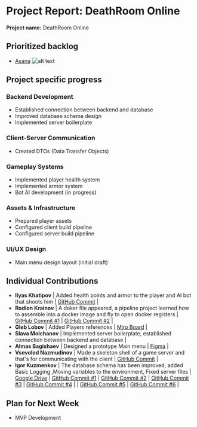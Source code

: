 # Project Report: DeathRoom Online

**Project name:** DeathRoom Online 

## Prioritized backlog
- [Asana](https://app.asana.com/1/1210569831287734/project/1210570004733565/list/1210570197020283)
![alt text](image.png)

## Project specific progress

### Backend Development  
- Established connection between backend and database  
- Improved database schema design  
- Implemented server boilerplate  

### Client-Server Communication  
- Created DTOs (Data Transfer Objects)  

### Gameplay Systems  
- Implemented player health system  
- Implemented armor system  
- Bot AI development (in progress)  

### Assets & Infrastructure  
- Prepared player assets  
- Configured client build pipeline  
- Configured server build pipeline  

### UI/UX Design  
- Main menu design layout (initial draft)  

## Individual Contributions

- **Ilyas Khatipov** | Added health points and armor to the player and AI bot that shoots him    | [GitHub Commit](https://github.com/IU-Capstone-Project-2025/DeathRoom/commit/188f440db78ae15da83a5666c1b5d166e9c8d5bd) |
- **Rodion Krainov** | A doker file appeared, a pipeline project learned how to assemble into a docker image and fly to open docker registers    | [GitHub Commit #1](https://github.com/IU-Capstone-Project-2025/DeathRoom/commit/27977700675ca848f55635e499872cc3e309bba7) | [GitHub Commit #2](https://github.com/IU-Capstone-Project-2025/DeathRoom/commit/6747790e0675eb5840c4c806dd2c3df017f30f0b) |
- **Gleb Lobov**     | Added Players references                    | [Miro Board](https://miro.com/app/board/uXjVIoED1M4=/) |
- **Slava Molchanov** | Implemented server boilerplate, established connection between backend and database   |
- **Almas Bagishaev**     | Designed a prototype Main menu       | [Figma](https://miro.com/app/board/uXjVIoED1M4=/) |
- **Vsevolod Nazmudinov**     | Made a skeleton shell of a game server and that's for communicating with the client      | [GitHub Commit](https://github.com/IU-Capstone-Project-2025/DeathRoom/commit/0ff9926f080d9c75bf3b2498bebbe89397270a1e) |
- **Igor Kuzmenkov**     | The database schema has been improved, added Basic Logging ,Moving variables to the environment, Fixed server files | [Google Drive](https://drive.google.com/drive/folders/1zsOtG-gotEd5Wu7h40C7Z5AWo4vd5sng) | [GitHub Commit #1](https://github.com/IU-Capstone-Project-2025/DeathRoom/commit/f3a920eed790c19d517fadfffd7b3bf3e2ed9817) | [GitHub Commit #2](https://github.com/IU-Capstone-Project-2025/DeathRoom/commit/fa75145ac23b04fc15988e6e825251c7cbbdde6a) | [GitHub Commit #3](https://github.com/IU-Capstone-Project-2025/DeathRoom/commit/e1fd9570174543e7132a3796eadb33267f7e5bce) | [GitHub Commit #4](https://github.com/IU-Capstone-Project-2025/DeathRoom/commit/3b363f44c3f9191827adc3b01eea5b5f71e9f3c3) | | [GitHub Commit #5](https://github.com/IU-Capstone-Project-2025/DeathRoom/commit/aa42e14fe255d1cff3906a9942ec8064143b2606) | [GitHub Commit #6](https://github.com/IU-Capstone-Project-2025/DeathRoom/commit/bec94d8f888d3aabd9a23a6fc90cfff1490486ca) |


## Plan for Next Week 
- MVP Development
